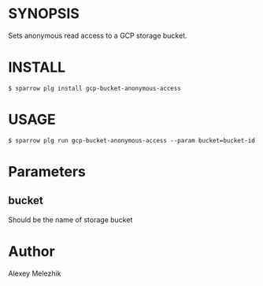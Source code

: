 # SYNOPSIS

Sets anonymous read access to a GCP storage bucket.

# INSTALL


    $ sparrow plg install gcp-bucket-anonymous-access


# USAGE

    $ sparrow plg run gcp-bucket-anonymous-access --param bucket=bucket-id

# Parameters

## bucket

Should be the name of storage bucket

# Author

Alexey Melezhik

